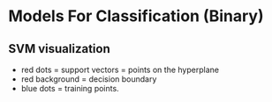 # Models For Classification (Binary)

## SVM visualization
- red dots = support vectors = points on the hyperplane
- red background = decision boundary
- blue dots = training points.
